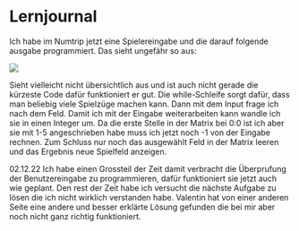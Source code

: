 # Lernjournal

Ich habe im Numtrip jetzt eine Spielereingabe und die darauf folgende ausgabe programmiert. Das sieht ungefähr so aus:

![](../images/Numtrip%20spielereingabe.PNG)

Sieht vielleicht nicht übersichtlich aus und ist auch nicht gerade die kürzeste Code dafür funktioniert er gut. Die while-Schleife sorgt dafür, dass man beliebig viele Spielzüge machen kann. Dann mit dem Input frage ich nach dem Feld. Damit ich mit der Eingabe weiterarbeiten kann wandle ich sie in einen Integer um. Da die erste Stelle in der Matrix bei 0:0 ist ich aber sie mit 1-5 angeschrieben habe muss ich jetzt noch -1 von der Eingabe rechnen. Zum Schluss nur noch das ausgewählt Feld in der Matrix leeren und das Ergebnis neue Spielfeld anzeigen.

02.12.22
Ich habe einen Grossteil der Zeit damit verbracht die Überprufung der Benutzereingabe zu programmieren, dafür funktioniert sie jetzt auch wie geplant. Den rest der Zeit habe ich versucht die nächste Aufgabe zu lösen die ich nicht wirklich verstanden habe. Valentin hat von einer anderen Seite eine andere und besser erklärte Lösung gefunden die bei mir aber noch nicht ganz richtig funktioniert.